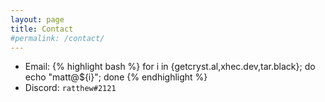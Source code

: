 ```yaml
---
layout: page
title: Contact
#permalink: /contact/
---
```


* Email: 
{% highlight bash %}
for i in {getcryst.al,xhec.dev,tar.black}; do echo "matt@${i}"; done
{% endhighlight %}
* Discord: `ratthew#2121`
